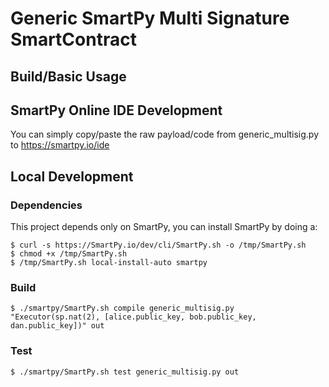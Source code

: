Generic SmartPy Multi Signature SmartContract
====================================



Build/Basic Usage
-----------------

## SmartPy Online IDE Development

You can simply copy/paste the raw payload/code from generic_multisig.py to https://smartpy.io/ide 

## Local Development

### Dependencies

This project depends only on SmartPy, you can install SmartPy by doing a:

```
$ curl -s https://SmartPy.io/dev/cli/SmartPy.sh -o /tmp/SmartPy.sh
$ chmod +x /tmp/SmartPy.sh
$ /tmp/SmartPy.sh local-install-auto smartpy
```

### Build

```
$ ./smartpy/SmartPy.sh compile generic_multisig.py "Executor(sp.nat(2), [alice.public_key, bob.public_key, dan.public_key])" out
```

### Test
```
$ ./smartpy/SmartPy.sh test generic_multisig.py out
```